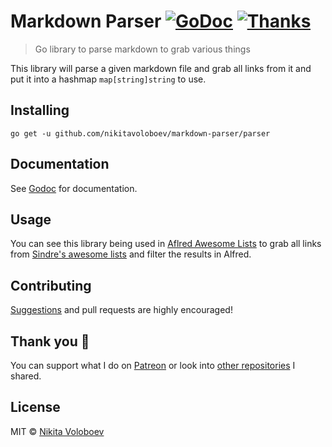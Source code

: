 # Markdown Parser [![GoDoc](https://godoc.org/github.com/nikitavoloboev/markdown-parser/parser?status.svg)](https://godoc.org/github.com/nikitavoloboev/markdown-parser/parser) [![Thanks](https://img.shields.io/badge/Say%20Thanks-💗-ff69b4.svg)](https://www.patreon.com/nikitavoloboev)
> Go library to parse markdown to grab various things

This library will parse a given markdown file and grab all links from it and put it into a hashmap `map[string]string` to use.

## Installing
`go get -u github.com/nikitavoloboev/markdown-parser/parser`

## Documentation
See [Godoc](https://godoc.org/github.com/nikitavoloboev/markdown-parser/parser) for documentation.

## Usage
You can see this library being used in [Aflred Awesome Lists](https://github.com/nikitavoloboev/alfred-awesome-lists) to grab all links from [Sindre's awesome lists](https://github.com/sindresorhus/awesome) and filter the results in Alfred.

## Contributing
[Suggestions](https://github.com/nikitavoloboev/markdown-parser/issues) and pull requests are highly encouraged!

## Thank you 💜
You can support what I do on [Patreon](https://www.patreon.com/nikitavoloboev) or look into [other repositories](https://my.mindnode.com/ZKGETDkUaQUsL3q8q9z788CxG84oEHgDiT79GuzX#-143.5,-902.6,0) I shared.

## License
MIT © [Nikita Voloboev](https://www.nikitavoloboev.xyz)